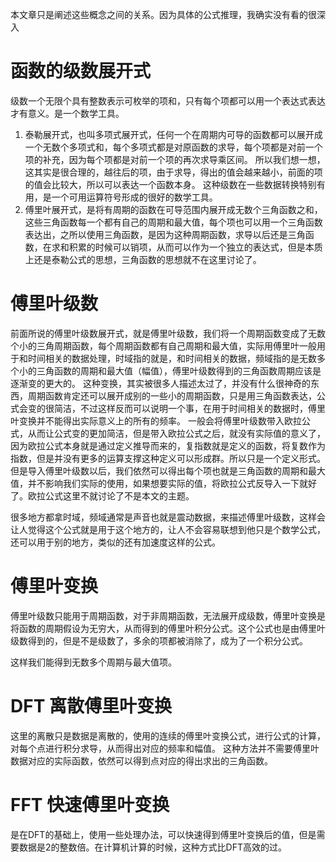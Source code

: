 本文章只是阐述这些概念之间的关系。因为具体的公式推理，我确实没有看的很深入
 # 函数的级数展开式
 级数一个无限个具有整数表示可枚举的项和，只有每个项都可以用一个表达式表达才有意义。是一个数学工具。

 1. 泰勒展开式，也叫多项式展开式，任何一个在周期内可导的函数都可以展开成一个无数个多项式和，每个多项式都是对原函数的求导，每个项都是对前一个项的补充，因为每个项都是对前一个项的再次求导乘区间。
    所以我们想一想，这其实是很合理的，越往后的项，由于求导，得出的值会越来越小，前面的项的值会比较大，所以可以表达一个函数本身。
   这种级数在一些数据转换特别有用，是一个可用运算符号形成的很好的数学工具。
2. 傅里叶展开式，是将有周期的函数在可导范围内展开成无数个三角函数之和，这些三角函数每一个都有自己的周期和最大值，每个项也可以用一个三角函数表达出，之所以使用三角函数，是因为这种周期函数，求导以后还是三角函数，在求和积累的时候可以销项，从而可以作为一个独立的表达式，但是本质上还是泰勒公式的思想，三角函数的思想就不在这里讨论了。

# 傅里叶级数

 前面所说的傅里叶级数展开式，就是傅里叶级数，我们将一个周期函数变成了无数个小的三角周期函数，每个周期函数都有自己周期和最大值，实际用傅里叶一般用于和时间相关的数据处理，时域指的就是，和时间相关的数据，频域指的是无数多个小的三角函数的周期和最大值（幅值），傅里叶级数得到的三角函数周期应该是逐渐变的更大的。
 这种变换，其实被很多人描述太过了，并没有什么很神奇的东西，周期函数肯定还可以展开成别的一些小的周期函数，只是用三角函数表达，公式会变的很简洁，不过这样反而可以说明一个事，在用于时间相关的数据时，傅里叶变换并不能得出实际意义上的所有的频率。
 一般会将傅里叶级数带入欧拉公式，从而让公式变的更加简洁，但是带入欧拉公式之后，就没有实际值的意义了，因为欧拉公式本身就是通过定义推导而来的，复指数就是定义的函数，将复数作为指数，但是并没有更多的运算支撑这种定义可以形成群。所以只是一个定义形式。但是导入傅里叶级数以后，我们依然可以得出每个项也就是三角函数的周期和最大值，并不影响我们实际的使用，如果想要实际的值，将欧拉公式反导入一下就好了。欧拉公式这里不就讨论了不是本文的主题。

 很多地方都拿时域，频域通常是声音也就是震动数据，来描述傅里叶级数，这样会让人觉得这个公式就是用于这个地方的，让人不会容易联想到他只是个数学公式，还可以用于别的地方，类似的还有加速度这样的公式。

 # 傅里叶变换
 傅里叶级数只能用于周期函数，对于非周期函数，无法展开成级数，傅里叶变换是将函数的周期假设为无穷大，从而得到的傅里叶积分公式。这个公式也是由傅里叶级数得到的，但是不是级数了，多余的项都被消除了，成为了一个积分公式。

 这样我们能得到无数多个周期与最大值项。

 # DFT 离散傅里叶变换
这里的离散只是数据是离散的，使用的连续的傅里叶变换公式，进行公式的计算，对每个点进行积分求导，从而得出对应的频率和幅值。
 这种方法并不需要傅里叶数据对应的实际函数，依然可以得到点对应的得出求出的三角函数。

 # FFT 快速傅里叶变换
 是在DFT的基础上，使用一些处理办法，可以快速得到傅里叶变换后的值，但是需要数据是2的整数倍。在计算机计算的时候，这种方式比DFT高效的过。

